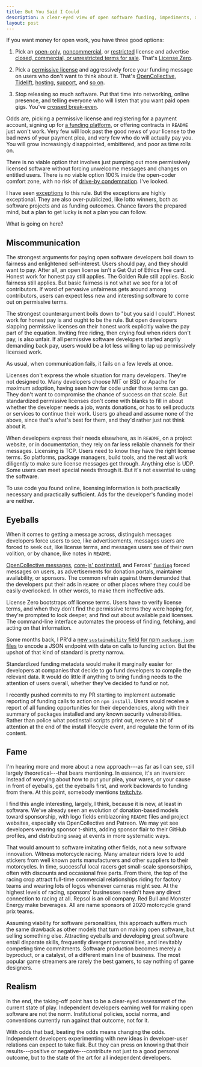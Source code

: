 ```yaml
---
title: But You Said I Could
description: a clear-eyed view of open software funding, impediments, and possibilities
layout: post
---
```


If you want money for open work, you have three good options:

1.  Pick an [open-only](https://paritylicense.com), [noncommercial](https://polyformproject.org/licenses/noncommercial/1.0.0/), or [restricted](https://polyformproject.org/licenses/) license and advertise [closed, commercial, or unrestricted terms for sale](https://indieopensource.com/public-private/indies).  That's [License Zero](https://licensezero.com).

2.  Pick a [permissive license](https://blueoakcouncil.org/list) and aggressively force your funding message on users who don't want to think about it.  That's [OpenCollective](https://opencollective.com), [Tidelift](https://tidelift.com), [hosting](https://indieopensource.com/hosting/indies), [support](https://indieopensource.com/open-core/indies), and [so on](https://indieopensource.com/paid-support/indies).

3.  Stop releasing so much software.  Put that time into networking, online presence, and telling everyone who will listen that you want paid open gigs.  You've [crossed break-even](https://writing.kemitchell.com/2019/06/25/Get-In-Get-Out.html).

Odds are, picking a permissive license and registering for a payment account, signing up for [a funding platform](https://blog.licensezero.com/2019/03/16/sustainability-as-a-service.html), or offering contracts in `README` just won't work.  Very few will look past the good news of your license to the bad news of your payment plea, and very few who do will actually pay you.  You will grow increasingly disappointed, embittered, and poor as time rolls on.

There is no viable option that involves just pumping out more permissively licensed software without forcing unwelcome messages and changes on entitled users.  There is no viable option 100% inside the open-coder comfort zone, with no risk of [drive-by condemnation](https://blog.licensezero.com/2019/08/24/Process-of-Elimination.html).  I've looked.

I have seen [exceptions](https://reference.kemitchell.com/top-donations-developers.html) to this rule.  But the exceptions are highly exceptional.  They are also over-publicized, like lotto winners, both as software projects and as funding outcomes.  Chance favors the prepared mind, but a plan to get lucky is not a plan you can follow.

What is going on here?

## Miscommunication

The strongest arguments for paying open software developers boil down to fairness and enlightened self-interest.  Users should pay, and they should want to pay.  After all, an open license isn't a Get Out of Ethics Free card.  Honest work for honest pay still applies.  The Golden Rule still applies.  Basic fairness still applies.  But basic fairness is not what we see for a lot of contributors.  If word of pervasive unfairness gets around among contributors, users can expect less new and interesting software to come out on permissive terms.

The strongest counterargument boils down to "but you said I could".  Honest work for honest pay is and ought to be the rule.  But open developers slapping permissive licenses on their honest work explicitly waive the pay part of the equation.  Inviting free riding, then crying foul when riders don't pay, is also unfair.  If all permissive software developers started angrily demanding back pay, users would be a lot less willing to lap up permissively licensed work.

As usual, when communication fails, it fails on a few levels at once.

Licenses don't express the whole situation for many developers.  They're not designed to.  Many developers choose MIT or BSD or Apache for maximum adoption, having seen how far code under those terms can go.  They don't want to compromise the chance of success on that scale.  But standardized permissive licenses don't come with blanks to fill in about whether the developer needs a job, wants donations, or has to sell products or services to continue their work.  Users go ahead and assume none of the above, since that's what's best for them, and they'd rather just not think about it.

When developers express their needs elsewhere, as in `README`, on a project website, or in documentation, they rely on far less reliable channels for their messages.  Licensing is TCP.  Users need to know they have the right license terms.   So platforms, package managers, build tools, and the rest all work diligently to make sure license messages get through.  Anything else is UDP.  Some users can meet special needs through it.  But it's not essential to using the software.

To use code you found online, licensing information is both practically necessary and practically sufficient.  Ads for the developer's funding model are neither.

## Eyeballs

When it comes to getting a message across, distinguish messages developers force users to see, like advertisements, messages users are forced to seek out, like license terms, and messages users see of their own volition, or by chance, like notes in `README`.

[OpenCollective messages](https://www.npmjs.com/package/opencollective), [core-js' postinstall](https://github.com/zloirock/core-js/issues/548), and Feross' [`funding`](https://www.npmjs.com/package/funding) forced messages on users, as advertisements for donation portals, maintainer availability, or sponsors.  The common refrain against them demanded that the developers put their ads in `README` or other places where they could be easily overlooked.  In other words, to make them ineffective ads.

License Zero bootstraps off license terms.   Users have to verify license terms, and when they don't find the permissive terms they were hoping for, they're prompted to look deeper, and find out about available paid licenses.  The command-line interface automates the process of finding, fetching, and acting on that information.

Some months back, I PR'd a [new `sustainability` field for npm `package.json` files](https://github.com/npm/cli/pull/187) to encode a JSON endpoint with data on calls to funding action.  But the upshot of that kind of standard is pretty narrow.

Standardized funding metadata would make it marginally easier for developers at companies that decide to go fund developers to compile the relevant data.  It would do little if anything to bring funding needs to the attention of users overall, whether they've decided to fund or not.

I recently pushed commits to my PR starting to implement automatic reporting of funding calls to action on `npm install`.  Users would receive a report of all funding opportunities for their dependencies, along with their summary of packages installed and any known security vulnerabilities.  Rather than police what postinstall scripts print out, reserve a bit of attention at the end of the install lifecycle event, and regulate the form of its content.

## Fame

I'm hearing more and more about a new approach---as far as I can see, still largely theoretical---that bears mentioning.  In essence, it's an inversion:  Instead of worrying about how to put your plea, your wares, or your cause in front of eyeballs, get the eyeballs first, and work backwards to funding from there.  At this point, somebody mentions [twitch.tv](https://twitch.tv).

I find this angle interesting, largely, I think, because it is new, at least in software.  We've already seen an evolution of donation-based models toward sponsorship, with logo fields emblazoning `README` files and project websites, especially via OpenCollective and Patreon.  We may yet see developers wearing sponsor t-shirts, adding sponsor flair to their GitHub profiles, and distributing swag at events in more systematic ways.

That would amount to software imitating other fields, not a new software innovation.  Witness motorcycle racing.  Many amateur riders love to add stickers from well known parts manufacturers and other suppliers to their motorcycles.  In time, successful local racers get small-scale sponsorships, often with discounts and occasional free parts.  From there, the top of the racing crop attract full-time commercial relationships riding for factory teams and wearing lots of logos whenever cameras might see.  At the highest levels of racing, sponsors' businesses needn't have any direct connection to racing at all.  Repsol is an oil company.  Red Bull and Monster Energy make beverages.  All are name sponsors of 2020 motorcycle grand prix teams.

Assuming viability for software personalities, this approach suffers much the same drawback as other models that turn on making open software, but selling something else.  Attracting eyeballs and developing great software entail disparate skills, frequently divergent personalities, and inevitably competing time commitments.  Software production becomes merely a byproduct, or a catalyst, of a different main line of business.  The most popular game streamers are rarely the best gamers, to say nothing of game designers.

## Realism

In the end, the taking-off point has to be a clear-eyed assessment of the current state of play.  Independent developers earning well for making open software are not the norm.  Institutional policies, social norms, and conventions currently run against that outcome, not for it.

With odds that bad, beating the odds means changing the odds.  Independent developers experimenting with new ideas in developer-user relations can expect to take flak.  But they can press on knowing that their results---positive or negative---contribute not just to a good personal outcome, but to the state of the art for all independent developers.
